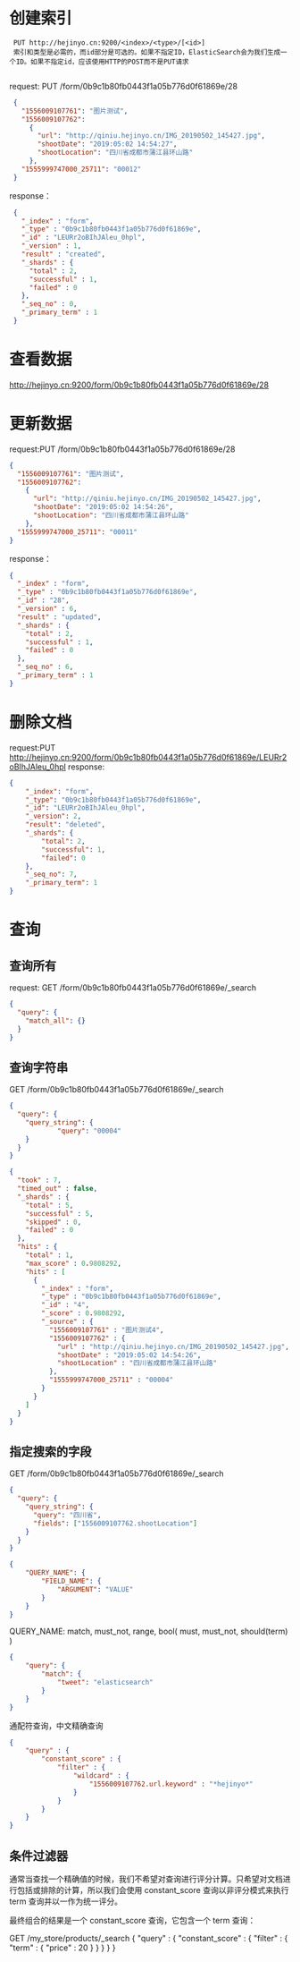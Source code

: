 # 创建索引
```text
 PUT http://hejinyo.cn:9200/<index>/<type>/[<id>]
 索引和类型是必需的，而id部分是可选的。如果不指定ID，ElasticSearch会为我们生成一个ID。如果不指定id，应该使用HTTP的POST而不是PUT请求
 
```

request: PUT /form/0b9c1b80fb0443f1a05b776d0f61869e/28
```json
 {
   "1556009107761": "图片测试", 
   "1556009107762": 
     {
       "url": "http://qiniu.hejinyo.cn/IMG_20190502_145427.jpg", 
       "shootDate": "2019:05:02 14:54:27", 
       "shootLocation": "四川省成都市蒲江县环山路"
     },
   "1555999747000_25711": "00012"
 }
```

response：
```json
 {
   "_index" : "form",
   "_type" : "0b9c1b80fb0443f1a05b776d0f61869e",
   "_id" : "LEURr2oBIhJAleu_0hpl",
   "_version" : 1,
   "result" : "created",
   "_shards" : {
     "total" : 2,
     "successful" : 1,
     "failed" : 0
   },
   "_seq_no" : 0,
   "_primary_term" : 1
 }
```

# 查看数据
http://hejinyo.cn:9200/form/0b9c1b80fb0443f1a05b776d0f61869e/28

# 更新数据
request:PUT /form/0b9c1b80fb0443f1a05b776d0f61869e/28
```json
{
  "1556009107761": "图片测试", 
  "1556009107762": 
    {
      "url": "http://qiniu.hejinyo.cn/IMG_20190502_145427.jpg", 
      "shootDate": "2019:05:02 14:54:26", 
      "shootLocation": "四川省成都市蒲江县环山路"
    },
  "1555999747000_25711": "00011"
}
```
response：
```json
{
  "_index" : "form",
  "_type" : "0b9c1b80fb0443f1a05b776d0f61869e",
  "_id" : "28",
  "_version" : 6,
  "result" : "updated",
  "_shards" : {
    "total" : 2,
    "successful" : 1,
    "failed" : 0
  },
  "_seq_no" : 6,
  "_primary_term" : 1
}

```

# 删除文档
request:PUT http://hejinyo.cn:9200/form/0b9c1b80fb0443f1a05b776d0f61869e/LEURr2oBIhJAleu_0hpl
response:
```json
{
    "_index": "form",
    "_type": "0b9c1b80fb0443f1a05b776d0f61869e",
    "_id": "LEURr2oBIhJAleu_0hpl",
    "_version": 2,
    "result": "deleted",
    "_shards": {
        "total": 2,
        "successful": 1,
        "failed": 0
    },
    "_seq_no": 7,
    "_primary_term": 1
}
```

# 查询
## 查询所有
request: GET /form/0b9c1b80fb0443f1a05b776d0f61869e/_search
```json
{
  "query": {
    "match_all": {}
  }
}
```

## 查询字符串
GET /form/0b9c1b80fb0443f1a05b776d0f61869e/_search
```json
{
  "query": {
    "query_string": {
            "query": "00004"
    }
  }
}
```
```json
{
  "took" : 7,
  "timed_out" : false,
  "_shards" : {
    "total" : 5,
    "successful" : 5,
    "skipped" : 0,
    "failed" : 0
  },
  "hits" : {
    "total" : 1,
    "max_score" : 0.9808292,
    "hits" : [
      {
        "_index" : "form",
        "_type" : "0b9c1b80fb0443f1a05b776d0f61869e",
        "_id" : "4",
        "_score" : 0.9808292,
        "_source" : {
          "1556009107761" : "图片测试4",
          "1556009107762" : {
            "url" : "http://qiniu.hejinyo.cn/IMG_20190502_145427.jpg",
            "shootDate" : "2019:05:02 14:54:26",
            "shootLocation" : "四川省成都市蒲江县环山路"
          },
          "1555999747000_25711" : "00004"
        }
      }
    ]
  }
}

```

## 指定搜索的字段
GET /form/0b9c1b80fb0443f1a05b776d0f61869e/_search
```json
{
  "query": {
    "query_string": {
      "query": "四川省",
      "fields": ["1556009107762.shootLocation"]
    }
  }
}

```

```json
{
    "QUERY_NAME": {
        "FIELD_NAME": {
            "ARGUMENT": "VALUE"
        }
    }
}
```
QUERY_NAME:  match, must_not, range, bool( must, must_not, should(term) )
```json
{
    "query": {
        "match": {
            "tweet": "elasticsearch"
        }
    }
}
```

通配符查询，中文精确查询
```json
{
    "query" : {
        "constant_score" : { 
            "filter" : {
                "wildcard" : { 
                    "1556009107762.url.keyword" : "*hejinyo*"
                }
            }
        }
    }
}
```

## 条件过滤器

通常当查找一个精确值的时候，我们不希望对查询进行评分计算。只希望对文档进行包括或排除的计算，所以我们会使用 constant_score 查询以非评分模式来执行 term 查询并以一作为统一评分。

最终组合的结果是一个 constant_score 查询，它包含一个 term 查询：

GET /my_store/products/_search
{
    "query" : {
        "constant_score" : { 
            "filter" : {
                "term" : { 
                    "price" : 20
                }
            }
        }
    }
}